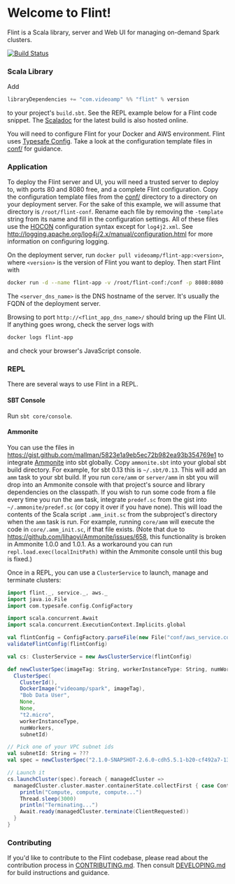 # Welcome to Flint!

Flint is a Scala library, server and Web UI for managing on-demand Spark clusters.

[![Build Status](https://semaphoreci.com/api/v1/projects/807efe73-a850-4be3-8064-dd83248bd7c2/1348779/shields_badge.svg)](https://semaphoreci.com/videoamp/flint)

### Scala Library

Add

```scala
libraryDependencies += "com.videoamp" %% "flint" % version
```

to your project's `build.sbt`. See the REPL example below for a Flint code snippet. The [Scaladoc](https://videoamp.github.io/flint/latest/api/flint/) for the latest build is also hosted online.

You will need to configure Flint for your Docker and AWS environment. Flint uses [Typesafe Config](https://github.com/typesafehub/config). Take a look at the configuration template files in [conf/](conf/) for guidance.

### Application

To deploy the Flint server and UI, you will need a trusted server to deploy to, with ports 80 and 8080 free, and a complete Flint configuration. Copy the configuration template files from the [conf/](conf/) directory to a directory on your deployment server. For the sake of this example, we will assume that directory is `/root/flint-conf`. Rename each file by removing the `-template` string from its name and fill in the configuration settings. All of these files use the [HOCON](https://github.com/typesafehub/config/blob/master/HOCON.md) configuration syntax except for `log4j2.xml`. See http://logging.apache.org/log4j/2.x/manual/configuration.html for more information on configuring logging.

On the deployment server, run `docker pull videoamp/flint-app:<version>`, where `<version>` is the version of Flint you want to deploy. Then start Flint with
```sh
docker run -d --name flint-app -v /root/flint-conf:/conf -p 8080:8080 -p 80:80 videoamp/flint-app:<version> <server_dns_name>:8080
```
The `<server_dns_name>` is the DNS hostname of the server. It's usually the FQDN of the deployment server.

Browsing to port `http://<flint_app_dns_name>/` should bring up the Flint UI. If anything goes wrong, check the server logs with
```sh
docker logs flint-app
```
and check your browser's JavaScript console.

### REPL

There are several ways to use Flint in a REPL.

#### SBT Console

Run `sbt core/console`.

#### Ammonite

You can use the files in https://gist.github.com/mallman/5823e1a9eb5ec72b982ea93b354769e1 to integrate [Ammonite](http://ammonite.io/) into sbt globally. Copy `ammonite.sbt` into your global sbt build directory. For example, for sbt 0.13 this is `~/.sbt/0.13`. This will add an `amm` task to your sbt build. If you run `core/amm` or `server/amm` in sbt you will drop into an Ammonite console with that project's source and library dependencies on the classpath. If you wish to run some code from a file every time you run the `amm` task, integrate `predef.sc` from the gist into `~/.ammonite/predef.sc` (or copy it over if you have none). This will load the contents of the Scala script `.amm_init.sc` from the subproject's directory when the `amm` task is run. For example, running `core/amm` will execute the code in `core/.amm_init.sc`, if that file exists. (Note that due to https://github.com/lihaoyi/Ammonite/issues/658, this functionality is broken in Ammonite 1.0.0 and 1.0.1. As a workaround you can run `repl.load.exec(localInitPath)` within the Ammonite console until this bug is fixed.)

Once in a REPL, you can use a `ClusterService` to launch, manage and terminate clusters:

```scala
import flint._, service._, aws._
import java.io.File
import com.typesafe.config.ConfigFactory

import scala.concurrent.Await
import scala.concurrent.ExecutionContext.Implicits.global

val flintConfig = ConfigFactory.parseFile(new File("conf/aws_service.conf")).getConfig("flint")
validateFlintConfig(flintConfig)

val cs: ClusterService = new AwsClusterService(flintConfig)

def newClusterSpec(imageTag: String, workerInstanceType: String, numWorkers: Int, subnetId: String) =
  ClusterSpec(
    ClusterId(),
    DockerImage("videoamp/spark", imageTag),
    "Bob Data User",
    None,
    None,
    "t2.micro",
    workerInstanceType,
    numWorkers,
    subnetId)

// Pick one of your VPC subnet ids
val subnetId: String = ???
val spec = newClusterSpec("2.1.0-SNAPSHOT-2.6.0-cdh5.5.1-b20-cf492a7-139", "c3.8xlarge", 4, subnetId)

// Launch it
cs.launchCluster(spec).foreach { managedCluster =>
  managedCluster.cluster.master.containerState.collectFirst { case ContainerRunning =>
    println("Compute, compute, compute...")
    Thread.sleep(3000)
    println("Terminating...")
    Await.ready(managedCluster.terminate(ClientRequested))
  }
}
```

### Contributing

If you'd like to contribute to the Flint codebase, please read about the contribution process in [CONTRIBUTING.md](CONTRIBUTING.md). Then consult [DEVELOPING.md](DEVELOPING.md) for build instructions and guidance.
